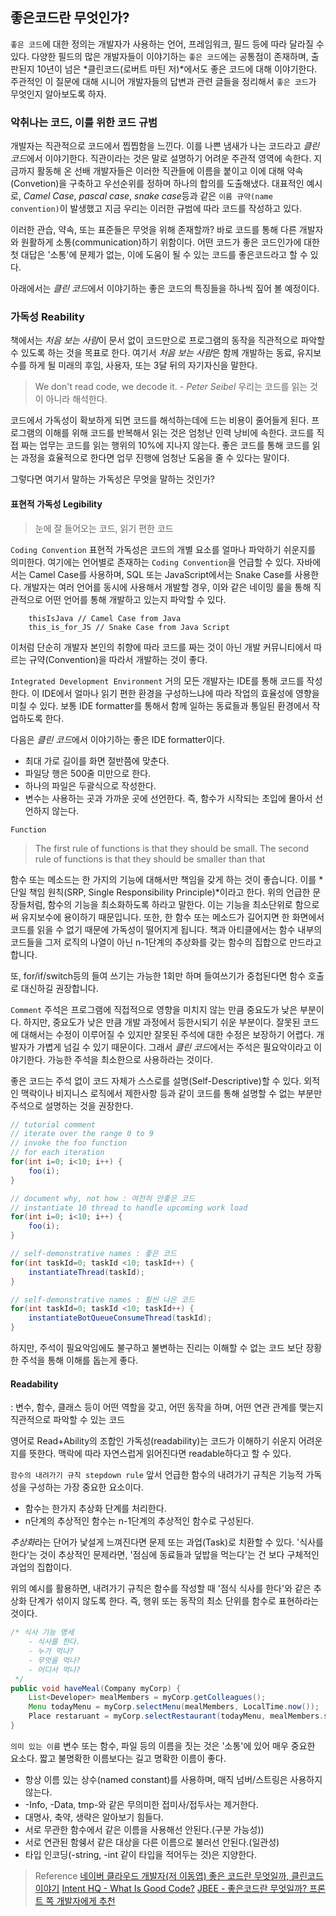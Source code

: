 ## 좋은코드란 무엇인가?

`좋은 코드`에 대한 정의는 개발자가 사용하는 언어, 프레임워크, 필드 등에 따라 달라질 수 있다. 다양한 필드의 많은 개발자들이 이야기하는 `좋은 코드`에는 공통점이 존재하며, 출판된지 10년이 넘은 *클린코드(로버트 마틴 저)*에서도 좋은 코드에 대해 이야기한다. 주관적인 이 질문에 대해 시니어 개발자들의 답변과 관련 글들을 정리해서 `좋은 코드`가 무엇인지 알아보도록 하자.


### 악취나는 코드, 이를 위한 코드 규범
개발자는 직관적으로 코드에서 찝찝함을 느낀다. 이를 나쁜 냄새가 나는 코드라고 *클린 코드*에서 이야기한다. 직관이라는 것은 말로 설명하기 어려운 주관적 영역에 속한다. 지금까지 활동해 온 선배 개발자들은 이러한 직관들에 이름을 붙이고 이에 대해 약속(Convetion)을 구축하고 우선순위를 정하며 하나의 합의를 도출해냈다. 대표적인 예시로, *Camel Case*, *pascal case*, *snake case*등과 같은 `이름 규약(name convention)`이 발생했고 지금 우리는 이러한 규범에 따라 코드를 작성하고 있다.

이러한 관습, 약속, 또는 표준들은 무엇을 위해 존재할까? 바로 코드를 통해 다른 개발자와 원활하게 소통(communication)하기 위함이다. 어떤 코드가 좋은 코드인가에 대한 첫 대답은 '소통'에 문제가 없는, 이에 도움이 될 수 있는 코드를 좋은코드라고 할 수 있다.

아래에서는 *클린 코드*에서 이야기하는 좋은 코드의 특징들을 하나씩 짚어 볼 예정이다.


### 가독성 Reability
책에서는 *처음 보는 사람*이 문서 없이 코드만으로 프로그램의 동작을 직관적으로 파악할 수 있도록 하는 것을 목표로 한다. 여기서 *처음 보는 사람*은 함께 개발하는 동료, 유지보수를 하게 될 미래의 후임, 사용자, 또는 3달 뒤의 자기자신을 말한다.

>We don't read code, we decode it. - *Peter Seibel*
>우리는 코드를 읽는 것이 아니라 해석한다.

코드에서 가독성이 확보하게 되면 코드를 해석하는데에 드는 비용이 줄어들게 된다. 프로그램의 이해를 위해 코드를 반복해서 읽는 것은 엄청난 인력 낭비에 속한다. 코드를 직접 짜는 업무는 코드를 읽는 행위의 10%에 지나지 않는다. 좋은 코드를 통해 코드를 읽는 과정을 효율적으로 한다면 업무 진행에 엄청난 도움을 줄 수 있다는 말이다.

그렇다면 여기서 말하는 가독성은 무엇을 말하는 것인가?

#### 표현적 가독성 Legibility
> 눈에 잘 들어오는 코드, 읽기 편한 코드

`Coding Convention`
표현적 가독성은 코드의 개별 요소를 얼마나 파악하기 쉬운지를 의미한다. 여기에는 언어별로 존재하는 `Coding Convention`을 언급할 수 있다. 자바에서는 Camel Case를 사용하며, SQL 또는 JavaScript에서는 Snake Case를 사용한다. 개발자는 여러 언어를 동시에 사용해서 개발할 경우, 이와 같은 네이밍 룰을 통해 직관적으로 어떤 언어를 통해 개발하고 있는지 파악할 수 있다.

```
    thisIsJava // Camel Case from Java
    this_is_for_JS // Snake Case from Java Script
```

이처럼 단순히 개발자 본인의 취향에 따라 코드를 짜는 것이 아닌 개발 커뮤니티에서 따르는 규약(Convention)을 따라서 개발하는 것이 좋다.

`Integrated Development Environment`
거의 모든 개발자는 IDE를 통해 코드를 작성한다. 이 IDE에서 얼마나 읽기 편한 환경을 구성하느냐에 따라 작업의 효율성에 영향을 미칠 수 있다. 보통 IDE formatter를 통해서 함께 일하는 동료들과 통일된 환경에서 작업하도록 한다.

다음은 *클린 코드*에서 이야기하는 좋은 IDE formatter이다.
- 최대 가로 길이를 화면 절반쯤에 맞춘다.
- 파일당 행은 500줄 미만으로 한다.
- 하나의 파일은 두괄식으로 작성한다.
- 변수는 사용하는 곳과 가까운 곳에 선언한다. 즉, 함수가 시작되는 초입에 몰아서 선언하지 않는다.

`Function`

>The first rule of functions is that they should be small.
>The second rule of functions is that they should be smaller than that

함수 또는 메소드는 한 가지의 기능에 대해서만 책임을 갖게 하는 것이 좋습니다. 이를 *단일 책임 원칙(SRP, Single Responsibility Principle)*이라고 한다. 위의 언급한 문장들처럼, 함수의 기능을 최소화하도록 하라고 말한다. 이는 기능을 최소단위로 함으로써 유지보수에 용이하기 때문입니다. 또한, 한 함수 또는 메소드가 길어지면 한 화면에서 코드를 읽을 수 없기 때문에 가독성이 떨어지게 됩니다. 책과 아티클에서는 함수 내부의 코드들을 그저 로직의 나열이 아닌 n-1단계의 추상화를 갖는 함수의 집합으로 만드라고 합니다. 

또, for/if/switch등의 들여 쓰기는 가능한 1회만 하며 들여쓰기가 중첩된다면 함수 호출로 대신하길 권장합니다.


`Comment`
주석은 프로그램에 직접적으로 영향을 미치지 않는 만큼 중요도가 낮은 부분이다. 하지만, 중요도가 낮은 만큼 개발 과정에서 등한시되기 쉬운 부분이다. 잘못된 코드에 대해서는 수정이 이루어질 수 있지만 잘못된 주석에 대한 수정은 보장하기 어렵다. 개발자가 가볍게 넘길 수 있기 때문이다. 그래서 *클린 코드*에서는 주석은 필요악이라고 이야기한다. 가능한 주석을 최소한으로 사용하라는 것이다.

좋은 코드는 주석 없이 코드 자체가 스스로를 설명(Self-Descriptive)할 수 있다. 외적인 맥락이나 비지니스 로직에서 제한사항 등과 같이 코드를 통해 설명할 수 없는 부분만 주석으로 설명하는 것을 권장한다.

```java
// tutorial comment
// iterate over the range 0 to 9
// invoke the foo function
// for each iteration
for(int i=0; i<10; i++) {
    foo(i);
}

// document why, not how : 여전히 안좋은 코드
// instantiate 10 thread to handle upcoming work load
for(int i=0; i<10; i++) {
    foo(i);
}

// self-demonstrative names : 좋은 코드
for(int taskId=0; taskId <10; taskId++) {
    instantiateThread(taskId);
}

// self-demonstrative names : 훨씬 나은 코드
for(int taskId=0; taskId <10; taskId++) {
    instantiateBotQueueConsumeThread(taskId);
}
```

하지만, 주석이 필요악임에도 불구하고 불변하는 진리는 이해할 수 없는 코드 보단 장황한 주석을 통해 이해를 돕는게 좋다.

#### Readability 
: 변수, 함수, 클래스 등이 어떤 역할을 갖고, 어떤 동작을 하며, 어떤 연관 관계를 맺는지 직관적으로 파악할 수 있는 코드

영어로 Read+Ability의 조합인 가독성(readability)는 코드가 이해하기 쉬운지 어려운지를 뜻한다. 맥락에 따라 자연스럽게 읽어진다면 readable하다고 할 수 있다.

`함수의 내려가기 규칙 stepdown rule`
앞서 언급한 함수의 내려가기 규칙은 기능적 가독성을 구성하는 가장 중요한 요소이다.

- 함수는 한가지 추상화 단계를 처리한다.
- n단계의 추상적인 함수는 n-1단계의 추상적인 함수로 구성된다.

*추상화*라는 단어가 낯설게 느껴진다면 문제 또는 과업(Task)로 치환할 수 있다. '식사를 한다'는 것이 추상적인 문제라면, '점심에 동료들과 덮밥을 먹는다'는 건 보다 구체적인 과업의 집합이다.

위의 예시를 활용하면, 내려가기 규칙은 함수를 작성할 때 '점식 식사를 한다'와 같은 추상화 단계가 섞이지 않도록 한다. 즉, 행위 또는 동작의 최소 단위를 함수로 표현하라는 것이다.
```Java
/* 식사 기능 명세
    - 식사를 한다.
    - 누가 먹나?
    - 무엇을 먹나?
    - 어디서 먹나?
 */
public void haveMeal(Company myCorp) {
    List<Developer> mealMembers = myCorp.getColleagues();
    Menu todayMenu = myCorp.selectMenu(mealMembers, LocalTime.now());
    Place restaruant = myCorp.selectRestaurant(todayMenu, mealMembers.size());
}

```



`의미 있는 이름`
변수 또는 함수, 파일 등의 이름을 짓는 것은 '소통'에 있어 매우 중요한 요소다. 짧고 불명확한 이름보다는 길고 명확한 이름이 좋다.

- 항상 이름 있는 상수(named constant)를 사용하며, 매직 넘버/스트링은 사용하지 않는다.
- -Info, -Data, tmp-와 같은 무의미한 접미사/접두사는 제거한다.
- 대명사, 축약, 생략은 알아보기 힘들다.
- 서로 무관한 함수에서 같은 이름을 사용해선 안된다.(구분 가능성))
- 서로 연관된 함쉥서 같은 대상을 다른 이름으로 불러선 안된다.(일관성)
- 타입 인코딩(-string, -int 같이 타입을 적어두는 것)은 지양한다.







>Reference
[네이버 클라우드 개발자(저 이동엽) 좋은 코드란 무엇일까, 클린코드 이야기](https://medium.com/naver-cloud-platform/네이버클라우드-개발자-스토리-좋은-코드란-무엇일까-클린코드-이야기-c7811f73a46b)
[Intent HQ - What Is Good Code?](https://intenthq.com/blog/it-audience/what-is-good-code-a-scientific-definition/)
[JBEE - 좋은코드란 무엇일까? 프론트 쪽 개발자에게 추천](https://jbee.io/etc/what-is-good-code/)